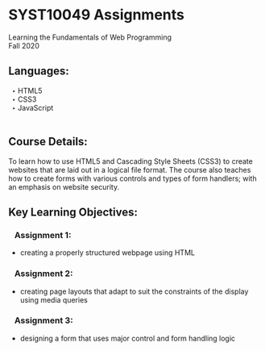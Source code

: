 # SYST10049 Assignments
Learning the Fundamentals of Web Programming
<br />Fall 2020

## **Languages:**<br />
  &ensp;‣ HTML5<br />
  &ensp;‣ CSS3<br />
  &ensp;‣ JavaScript<br /><br />
  
## **Course Details:**<br />
To learn how to use HTML5 and Cascading Style Sheets (CSS3) to create websites that are laid out in a logical file format. The course also teaches how to create forms with various controls and types of form handlers; with an emphasis on website security.

## **Key Learning Objectives:**<br />
   ### &ensp; Assignment 1:<br />
   - creating a properly structured webpage using HTML
   
   ### &ensp; Assignment 2:<br />
   - creating page layouts that adapt to suit the constraints of the display using media queries
   
  ### &ensp; Assignment 3:<br />
  - designing a form that uses major control and form handling logic
